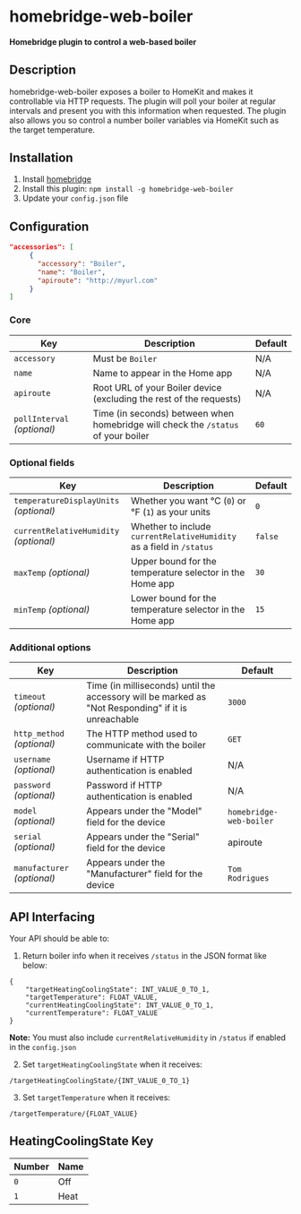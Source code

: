 # homebridge-web-boiler

#### Homebridge plugin to control a web-based boiler

## Description

homebridge-web-boiler exposes a boiler to HomeKit and makes it controllable via HTTP requests. The plugin will poll your boiler at regular intervals and present you with this information when requested. The plugin also allows you so control a number boiler variables via HomeKit such as the target temperature.

## Installation

1. Install [homebridge](https://github.com/nfarina/homebridge#installation-details)
2. Install this plugin: `npm install -g homebridge-web-boiler`
3. Update your `config.json` file

## Configuration

```json
"accessories": [
     {
       "accessory": "Boiler",
       "name": "Boiler",
       "apiroute": "http://myurl.com"
     }
]
```

### Core
| Key | Description | Default |
| --- | --- | --- |
| `accessory` | Must be `Boiler` | N/A |
| `name` | Name to appear in the Home app | N/A |
| `apiroute` | Root URL of your Boiler device (excluding the rest of the requests) | N/A |
| `pollInterval` _(optional)_ | Time (in seconds) between when homebridge will check the `/status` of your boiler | `60` |

### Optional fields
| Key | Description | Default |
| --- | --- | --- |
| `temperatureDisplayUnits` _(optional)_ | Whether you want °C (`0`) or °F (`1`) as your units | `0` |
| `currentRelativeHumidity` _(optional)_ | Whether to include `currentRelativeHumidity` as a field in `/status` | `false` |
| `maxTemp` _(optional)_ | Upper bound for the temperature selector in the Home app | `30` |
| `minTemp` _(optional)_ | Lower bound for the temperature selector in the Home app | `15` |

### Additional options
| Key | Description | Default |
| --- | --- | --- |
| `timeout` _(optional)_ | Time (in milliseconds) until the accessory will be marked as "Not Responding" if it is unreachable | `3000` |
| `http_method` _(optional)_ | The HTTP method used to communicate with the boiler | `GET` |
| `username` _(optional)_ | Username if HTTP authentication is enabled | N/A |
| `password` _(optional)_ | Password if HTTP authentication is enabled | N/A |
| `model` _(optional)_ | Appears under the "Model" field for the device | `homebridge-web-boiler` |
| `serial` _(optional)_ | Appears under the "Serial" field for the device | apiroute |
| `manufacturer` _(optional)_ | Appears under the "Manufacturer" field for the device | `Tom Rodrigues` |

## API Interfacing

Your API should be able to:

1. Return boiler info when it receives `/status` in the JSON format like below:
```
{
    "targetHeatingCoolingState": INT_VALUE_0_TO_1,
    "targetTemperature": FLOAT_VALUE,
    "currentHeatingCoolingState": INT_VALUE_0_TO_1,
    "currentTemperature": FLOAT_VALUE
}
```

**Note:** You must also include `currentRelativeHumidity` in `/status` if enabled in the `config.json`

2. Set `targetHeatingCoolingState` when it receives:
```
/targetHeatingCoolingState/{INT_VALUE_0_TO_1}
```

3. Set `targetTemperature` when it receives:
```
/targetTemperature/{FLOAT_VALUE}
```

## HeatingCoolingState Key

| Number | Name |
| --- | --- |
| `0` | Off |
| `1` | Heat |
